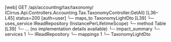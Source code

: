 [web] GET /api/accounting/tax/taxonomy/  (Cirrus.Api.Controllers.Accounting.Tax.TaxonomyController.GetAll)  [L36–L45] status=200 [auth=user]
  └─ maps_to TaxonomyLightDto [L39]
  └─ uses_service IReadRepository (InstancePerLifetimeScope)
    └─ method Table [L39]
      └─ ... (no implementation details available)
  └─ impact_summary
    └─ services 1
      └─ IReadRepository
    └─ mappings 1
      └─ TaxonomyLightDto

